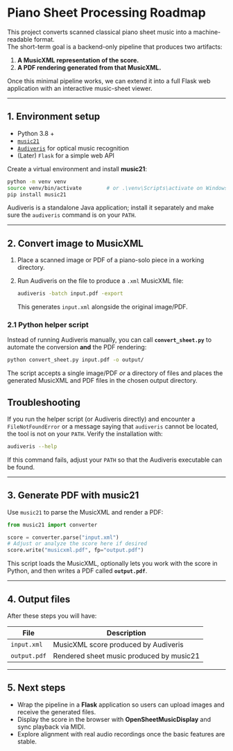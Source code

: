 # Piano Sheet Processing Roadmap

This project converts scanned classical piano sheet music into a machine-readable format.  
The short-term goal is a backend-only pipeline that produces two artifacts:

1. **A MusicXML representation of the score.**  
2. **A PDF rendering generated from that MusicXML.**

Once this minimal pipeline works, we can extend it into a full Flask web application with an interactive music-sheet viewer.

---

## 1. Environment setup

- Python 3.8 +
- [`music21`](https://web.mit.edu/music21/)
- [`Audiveris`](https://audiveris.github.io/audiveris/) for optical music recognition
- (Later) `Flask` for a simple web API

Create a virtual environment and install **music21**:

```bash
python -m venv venv
source venv/bin/activate        # or .\venv\Scripts\activate on Windows
pip install music21
````

Audiveris is a standalone Java application; install it separately and make sure the `audiveris` command is on your `PATH`.

---

## 2. Convert image to MusicXML

1. Place a scanned image or PDF of a piano-solo piece in a working directory.
2. Run Audiveris on the file to produce a `.xml` MusicXML file:

   ```bash
   audiveris -batch input.pdf -export
   ```

   This generates `input.xml` alongside the original image/PDF.

### 2.1 Python helper script

Instead of running Audiveris manually, you can call **`convert_sheet.py`** to automate the conversion **and** the PDF rendering:

```bash
python convert_sheet.py input.pdf -o output/
```

The script accepts a single image/PDF *or* a directory of files and places the generated MusicXML and PDF files in the chosen output directory.

## Troubleshooting

If you run the helper script (or Audiveris directly) and encounter a `FileNotFoundError` or a message saying that `audiveris` cannot be located, the tool is not on your `PATH`.
Verify the installation with:

```bash
audiveris --help
```

If this command fails, adjust your `PATH` so that the Audiveris executable can be found.

---

## 3. Generate PDF with music21

Use `music21` to parse the MusicXML and render a PDF:

```python
from music21 import converter

score = converter.parse("input.xml")
# Adjust or analyze the score here if desired
score.write("musicxml.pdf", fp="output.pdf")
```

This script loads the MusicXML, optionally lets you work with the score in Python, and then writes a PDF called **`output.pdf`**.

---

## 4. Output files

After these steps you will have:

| File         | Description                              |
| ------------ | ---------------------------------------- |
| `input.xml`  | MusicXML score produced by Audiveris     |
| `output.pdf` | Rendered sheet music produced by music21 |

---

## 5. Next steps

* Wrap the pipeline in a **Flask** application so users can upload images and receive the generated files.
* Display the score in the browser with **OpenSheetMusicDisplay** and sync playback via MIDI.
* Explore alignment with real audio recordings once the basic features are stable.

